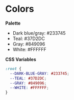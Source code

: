 # Colors

**Palette**

- Dark blue/gray: #233745
- Teal: #37D2DC
- Gray: #849096
- White: #FFFFFF

**CSS Variables**

```css
:root {
  --DARK-BLUE-GRAY: #233745;
  --TEAL: #37D2DC;
  --GRAY: #849096;
  --WHITE: #FFFFFF;
}
```
